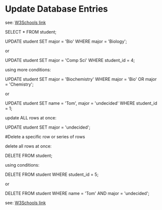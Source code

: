# Update Database Entries

see: [W3Schools link](https://www.w3schools.com/mysql/mysql_update.asp) 

  SELECT * FROM student;

  UPDATE student
  SET major = 'Bio'
  WHERE major = 'Biology';

or

  UPDATE student
  SET major = 'Comp Sci'
  WHERE student_id = 4;

using more conditions:

  UPDATE student
  SET major = 'Biochemistry'
  WHERE major = 'Bio' OR major = 'Chemistry';

or

  UPDATE student
  SET name = 'Tom', major = 'undecided'
  WHERE student_id = 1;

update ALL rows at once:

  UPDATE student
  SET major = 'undecided';

#Delete a specific row or series of rows

delete all rows at once:

  DELETE FROM student;

using conditions:

  DELETE FROM student
  WHERE student_id = 5;

or

  DELETE FROM student
  WHERE name = 'Tom' AND major =  'undecided';

see: [W3Schools link](https://www.w3schools.com/mysql/mysql_delete.asp)
